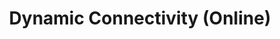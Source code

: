 ---
title: Dynamic Connectivity (Online)
documentation_of: //graph/connectivity/dynamic_connectivity.py
---